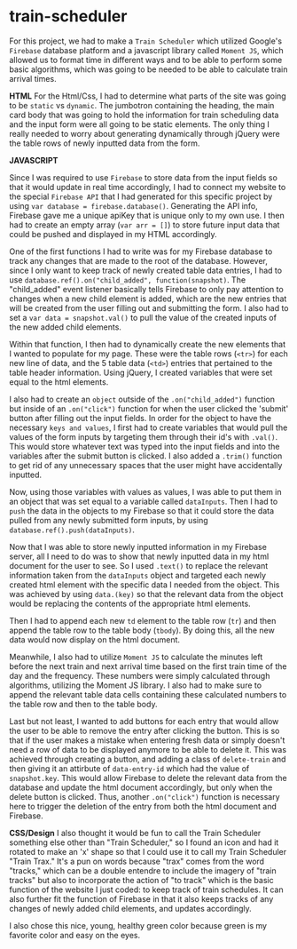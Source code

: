 # train-scheduler

For this project, we had to make a `Train Scheduler` which utilized Google's `Firebase` database platform and a javascript library called `Moment JS`, which allowed us to format time in different  ways and to be able to perform some basic algorithms, which was going to be needed to be able to calculate train arrival times.

**HTML**
For the Html/Css, I had to determine what parts of the site was going to be `static` vs `dynamic`. The jumbotron containing the heading, the main card body that was going to hold the information for train scheduling data and the input form were all going to be static elements. The only thing I really needed to worry about generating dynamically through jQuery were the table rows of newly inputted data from the form.

**JAVASCRIPT**

Since I was required to use `Firebase` to store data from the input fields so that it would update in real time accordingly, I had to connect my website to the special `Firebase API` that I had generated for this specific project by using `var database = firebase.database()`. Generating the API info, Firebase gave me a unique apiKey that is unique only to my own use. I then had to create an empty array (`var arr = []`) to store future input data that could be pushed and displayed in my HTML accordingly.

One of the first functions I had to write was for my Firebase database to track any changes that are made to the root of the database. However, since I only want to keep track of newly created table data entries, I had to use `database.ref().on("child_added", function(snapshot)`. The "child_added" event listener basically tells Firebase to only pay attention to changes when a new child element is added, which are the new entries that will be created from the user filling out and submitting the form. I also had to set a `var data = snapshot.val()` to pull the value of the  created inputs of the new added child elements.

Within that function, I then had to dynamically create the new elements that I wanted to populate for my page. These were the table rows (`<tr>`) for each new line of data, and the 5 table data (`<td>`) entries that pertained to the table header information. Using jQuery, I created variables that were set equal to the html elements. 

I also had to create an `object` outside of the `.on("child_added")` function but inside of an `.on("click")` function for when the user clicked the 'submit' button after filling out the input fields. In order for the object to have the necessary `keys and values`, I first had to create variables that would pull the values of the form inputs by targeting them through their id's with `.val()`. This would store whatever text was typed into the input fields and into the variables after the submit button is clicked. I also added a `.trim()` function to get rid of any unnecessary spaces that the user might have accidentally inputted.

Now, using those variables with values as values, I was able to put them in an object that was set equal to a variable called `dataInputs`. Then I had to `push` the data in the objects to my Firebase so that it could store the data pulled from any newly submitted form inputs, by using `database.ref().push(dataInputs)`.

Now that I was able to store newly inputted information in my Firebase server, all I need to do was to show that newly inputted data in my html document for the user to see. So I used `.text()` to replace the relevant information taken from the `dataInputs` object and targeted each newly created html element with the specific data I needed from the object. This was achieved by using `data.(key)` so that the relevant data from the object would be replacing the contents of the appropriate html elements. 

Then I had to append each new `td` element to the table row (`tr`) and then append the table row to the table body (`tbody`). By doing this, all the new data would now display on the html document.

Meanwhile, I also had to utilize `Moment JS` to calculate the minutes left before the next train and next arrival time based on the first train time of the day and the frequency. These numbers were simply calculated through algorithms, utilizing the Moment JS library. I also had to make sure to append the relevant table data cells containing these calculated numbers to the table row and then to the table body.

Last but not least, I wanted to add buttons for each entry that would allow the user to be able to remove the entry after clicking the button. This is so that if the user makes a mistake when entering fresh data or simply doesn't need a row of data to be displayed anymore to be able to delete it. This was achieved through creating a button, and adding a class of `delete-train` and then giving it an attirbute of `data-entry-id` which had the value of `snapshot.key`. This would allow Firebase to delete the relevant data from the database and update the html document accordingly, but only when the delete button is clicked. Thus, another `.on("click")` function is necessary here to trigger the deletion of the entry from both the html document and Firebase.

**CSS/Design**
I also thought it would be fun to call the Train Scheduler something else other than "Train Scheduler," so I found an icon and had it rotated to make an 'x' shape so that I could use it to call my Train Scheduler "Train Trax." It's a pun on words because "trax" comes from the word "tracks," which can be a double entendre to include the imagery of "train tracks" but also to incorporate the action of "to track" which is the basic function of the website I just coded: to keep track of train schedules. It can also further fit the function of Firebase in that it also keeps tracks of any changes of newly added child elements, and updates accordingly.

I also chose this nice, young, healthy green color because green is my favorite color and easy on the eyes.

